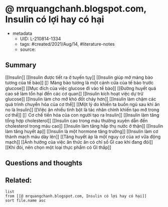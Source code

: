 # @ mrquangchanh.blogspot.com, Insulin có lợi hay có hại


- metadata
	- UID: L-210814-1334
	- tags: #created/2021/Aug/14, #literature-notes 
	- source: 

## Summary
[[Insulin]]
[[Insulin được tiết ra ở tuyến tụy]]
[[Insulin giúp mở màng bào tương của tế bào]]
[[❕ Màng bào tương là một cánh cửa của tế bào trước glucose]]
[[Mục đích của việc glucose đi vào tế bào]]
[[Đường huyết quá cao sẽ làm tổn hại đến các cơ quan]]
[[Insulin kích hoạt việc dự trữ glucose]]
[[Insulin làm cho mỡ khó đốt cháy hơn]]
[[Insulin làm chậm các quá trình chuyển hóa của cơ thể]]
[[Một lý do khiến ta buồn ngủ sau khi ăn no là Insulin]]
[[Việc ăn nhiều tinh bột là tác nhân chính khiến tạo mỡ trong cơ thể]]
[[❕ Cơ chế tiến hóa của con người tạo ra Insulin]]
[[Insulin làm tăng tổng hợp cholesterol]]
[[Insulin cao trong máu thường xuyên dẫn đến cholesterol trong máu cao]]
[[Insulin làm tăng hấp thụ nước ở thận]]
[[Insulin làm tăng huyết áp]]
[[Insulin là một hormone tăng trưởng]]
[[Insulin làm cơ thành mạch máu dày lên]]
[[Tăng huyết áp là một nguy cơ của xơ vữa động mạch]]
[[Ảnh hưởng của việc ăn thức ăn có chỉ số GI cao khi đang đói]]
[[Khi đói, nên chọn một loại thực phẩm có GI thấp]]

## Questions and thoughts


## Related:
```dataview
list
from [[@ mrquangchanh.blogspot.com, Insulin có lợi hay có hại]]
sort file.name asc
```
